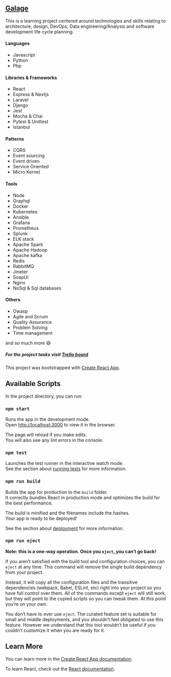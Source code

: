## [Galage](#)

This is a learning project centered around technologies and skills relating to architecture, design, DevOps, Data engineering/Analysis and software development life cycle planning.

#### Languages
- Javascript
- Python
- Php

#### Libraries & Frameworks
- React
- Express & Nextjs
- Laravel
- Django
- Jest
- Mocha & Chai
- Pytest & Unittest
- Istanbul


#### Patterns
- CQRS
- Event sourcing
- Event driven
- Service Oriented
- Micro Kernel

#### Tools
- Node
- Graphql
- Docker
- Kubernetes
- Ansible
- Grafana
- Prometheus
- Splunk
- ELK stack
- Apache Spark
- Apache Hadoop
- Apache kafka
- Redis
- RabbitMQ
- Jmeter
- SoapUI
- Nginx
- NoSql & Sql databases

#### Others
- Owasp
- Agile and Scrum
- Quality Assurance
- Problem Solving
- Time management

and so much more :smile:


##### For the project tasks visit [Trello board](https://trello.com/b/4UUZTEUE/galege)

This project was bootstrapped with [Create React App](https://github.com/facebook/create-react-app).

## Available Scripts

In the project directory, you can run:

### `npm start`

Runs the app in the development mode.\
Open [http://localhost:3000](http://localhost:3000) to view it in the browser.

The page will reload if you make edits.\
You will also see any lint errors in the console.

### `npm test`

Launches the test runner in the interactive watch mode.\
See the section about [running tests](https://facebook.github.io/create-react-app/docs/running-tests) for more information.

### `npm run build`

Builds the app for production to the `build` folder.\
It correctly bundles React in production mode and optimizes the build for the best performance.

The build is minified and the filenames include the hashes.\
Your app is ready to be deployed!

See the section about [deployment](https://facebook.github.io/create-react-app/docs/deployment) for more information.

### `npm run eject`

**Note: this is a one-way operation. Once you `eject`, you can’t go back!**

If you aren’t satisfied with the build tool and configuration choices, you can `eject` at any time. This command will remove the single build dependency from your project.

Instead, it will copy all the configuration files and the transitive dependencies (webpack, Babel, ESLint, etc) right into your project so you have full control over them. All of the commands except `eject` will still work, but they will point to the copied scripts so you can tweak them. At this point you’re on your own.

You don’t have to ever use `eject`. The curated feature set is suitable for small and middle deployments, and you shouldn’t feel obligated to use this feature. However we understand that this tool wouldn’t be useful if you couldn’t customize it when you are ready for it.

## Learn More

You can learn more in the [Create React App documentation](https://facebook.github.io/create-react-app/docs/getting-started).

To learn React, check out the [React documentation](https://reactjs.org/).
